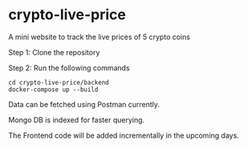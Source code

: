 # crypto-live-price
A mini website to track the live prices of 5 crypto coins

Step 1: Clone the repository

Step 2: Run the following commands

```
cd crypto-live-price/backend
docker-compose up --build
```

Data can be fetched using Postman currently.

Mongo DB is indexed for faster querying.

The Frontend code will be added incrementally in the upcoming days.
